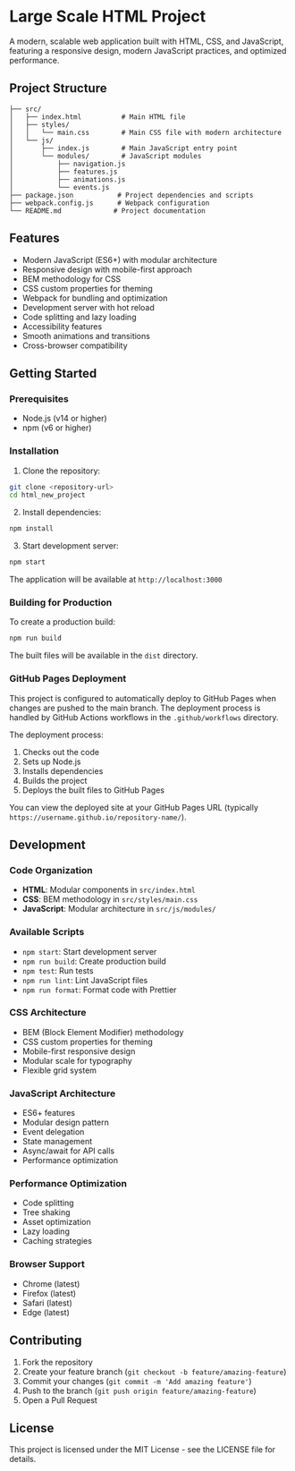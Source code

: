 # Large Scale HTML Project

A modern, scalable web application built with HTML, CSS, and JavaScript, featuring a responsive design, modern JavaScript practices, and optimized performance.

## Project Structure

```
├── src/
│   ├── index.html          # Main HTML file
│   ├── styles/
│   │   └── main.css        # Main CSS file with modern architecture
│   └── js/
│       ├── index.js        # Main JavaScript entry point
│       └── modules/        # JavaScript modules
│           ├── navigation.js
│           ├── features.js
│           ├── animations.js
│           └── events.js
├── package.json           # Project dependencies and scripts
├── webpack.config.js      # Webpack configuration
└── README.md             # Project documentation
```

## Features

- Modern JavaScript (ES6+) with modular architecture
- Responsive design with mobile-first approach
- BEM methodology for CSS
- CSS custom properties for theming
- Webpack for bundling and optimization
- Development server with hot reload
- Code splitting and lazy loading
- Accessibility features
- Smooth animations and transitions
- Cross-browser compatibility

## Getting Started

### Prerequisites

- Node.js (v14 or higher)
- npm (v6 or higher)

### Installation

1. Clone the repository:
```bash
git clone <repository-url>
cd html_new_project
```

2. Install dependencies:
```bash
npm install
```

3. Start development server:
```bash
npm start
```

The application will be available at `http://localhost:3000`

### Building for Production

To create a production build:

```bash
npm run build
```

The built files will be available in the `dist` directory.

### GitHub Pages Deployment

This project is configured to automatically deploy to GitHub Pages when changes are pushed to the main branch. The deployment process is handled by GitHub Actions workflows in the `.github/workflows` directory.

The deployment process:
1. Checks out the code
2. Sets up Node.js
3. Installs dependencies
4. Builds the project
5. Deploys the built files to GitHub Pages

You can view the deployed site at your GitHub Pages URL (typically `https://username.github.io/repository-name/`).

## Development

### Code Organization

- **HTML**: Modular components in `src/index.html`
- **CSS**: BEM methodology in `src/styles/main.css`
- **JavaScript**: Modular architecture in `src/js/modules/`

### Available Scripts

- `npm start`: Start development server
- `npm run build`: Create production build
- `npm test`: Run tests
- `npm run lint`: Lint JavaScript files
- `npm run format`: Format code with Prettier

### CSS Architecture

- BEM (Block Element Modifier) methodology
- CSS custom properties for theming
- Mobile-first responsive design
- Modular scale for typography
- Flexible grid system

### JavaScript Architecture

- ES6+ features
- Modular design pattern
- Event delegation
- State management
- Async/await for API calls
- Performance optimization

### Performance Optimization

- Code splitting
- Tree shaking
- Asset optimization
- Lazy loading
- Caching strategies

### Browser Support

- Chrome (latest)
- Firefox (latest)
- Safari (latest)
- Edge (latest)

## Contributing

1. Fork the repository
2. Create your feature branch (`git checkout -b feature/amazing-feature`)
3. Commit your changes (`git commit -m 'Add amazing feature'`)
4. Push to the branch (`git push origin feature/amazing-feature`)
5. Open a Pull Request

## License

This project is licensed under the MIT License - see the LICENSE file for details.